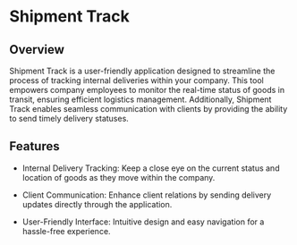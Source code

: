 # Shipment Track

## Overview

Shipment Track is a user-friendly application designed to streamline the process of tracking internal deliveries within your company. This tool empowers company employees to monitor the real-time status of goods in transit, ensuring efficient logistics management. Additionally, Shipment Track enables seamless communication with clients by providing the ability to send timely delivery statuses.

## Features

- Internal Delivery Tracking: Keep a close eye on the current status and location of goods as 
they move within the company.

- Client Communication: Enhance client relations by sending delivery updates directly through the 
application.

- User-Friendly Interface: Intuitive design and easy navigation for a hassle-free experience.
